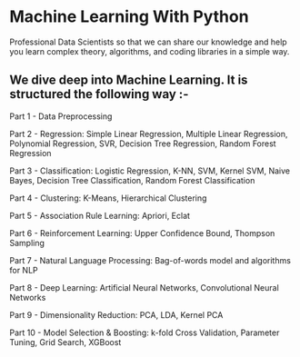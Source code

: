 # Machine Learning With Python

Professional Data Scientists so that we can share our knowledge and help you learn complex theory, algorithms, and coding libraries in a simple way.

## We dive deep into Machine Learning. It is structured the following way :-

Part 1 - Data Preprocessing

Part 2 - Regression: Simple Linear Regression, Multiple Linear Regression, Polynomial Regression, SVR, Decision Tree Regression, Random Forest Regression

Part 3 - Classification: Logistic Regression, K-NN, SVM, Kernel SVM, Naive Bayes, Decision Tree Classification, Random Forest Classification

Part 4 - Clustering: K-Means, Hierarchical Clustering

Part 5 - Association Rule Learning: Apriori, Eclat

Part 6 - Reinforcement Learning: Upper Confidence Bound, Thompson Sampling

Part 7 - Natural Language Processing: Bag-of-words model and algorithms for NLP

Part 8 - Deep Learning: Artificial Neural Networks, Convolutional Neural Networks

Part 9 - Dimensionality Reduction: PCA, LDA, Kernel PCA

Part 10 - Model Selection & Boosting: k-fold Cross Validation, Parameter Tuning, Grid Search, XGBoost
